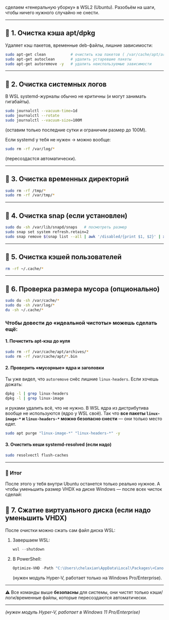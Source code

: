 сделаем «генеральную уборку» в WSL2 (Ubuntu).
Разобьём на шаги, чтобы ничего нужного случайно не снести.

---

## 🔹 1. Очистка кэша apt/dpkg

Удаляет кэш пакетов, временные deb-файлы, лишние зависимости:

```bash
sudo apt-get clean           # очистить кэш пакетов ( /var/cache/apt/archives )
sudo apt-get autoclean       # удалить устаревшие пакеты
sudo apt-get autoremove -y   # удалить неиспользуемые зависимости
```

---

## 🔹 2. Очистка системных логов

В WSL systemd-журналы обычно не критичны (и могут занимать гигабайты).

```bash
sudo journalctl --vacuum-time=1d
sudo journalctl --rotate
sudo journalctl --vacuum-size=100M
```

(оставим только последние сутки и ограничим размер до 100M).

Если systemd у тебя не нужен → можно вообще:

```bash
sudo rm -rf /var/log/*
```

(пересоздастся автоматически).

---

## 🔹 3. Очистка временных директорий

```bash
sudo rm -rf /tmp/*
sudo rm -rf /var/tmp/*
```

---

## 🔹 4. Очистка snap (если установлен)

```bash
sudo du -sh /var/lib/snapd/snaps   # посмотреть размер
sudo snap set system refresh.retain=2
sudo snap remove $(snap list --all | awk '/disabled/{print $1, $2}' | xargs -n2 echo)
```

---

## 🔹 5. Очистка кэшей пользователей

```bash
rm -rf ~/.cache/*
```

---

## 🔹 6. Проверка размера мусора (опционально)

```bash
sudo du -sh /var/cache/*
sudo du -sh /var/log/*
du -sh ~/.cache/*
```

### Чтобы довести до «идеальной чистоты» можешь сделать ещё:

#### 1. Почистить apt-кэш до нуля

```bash
sudo rm -rf /var/cache/apt/archives/*
sudo rm -rf /var/cache/apt/*.bin
```

#### 2. Проверить «мусорные» ядра и заголовки

Ты уже видел, что `autoremove` снёс лишние `linux-headers`. Если хочешь дожать:

```bash
dpkg -l | grep linux-headers
dpkg -l | grep linux-image
```

и руками удалить всё, что не нужно. В WSL ядра из дистрибутива вообще не используются (ядро у WSL своё). Так что **все пакеты `linux-image-*` и `linux-headers-*` можно безопасно снести** — они только место едят.

```bash
sudo apt purge "linux-image-*" "linux-headers-*" -y
```

#### 3. Очистить кеши systemd-resolved (если надо)

```bash
sudo resolvectl flush-caches
```

---

### 🚀 Итог

После этого у тебя внутри Ubuntu останется только реально нужное.
А чтобы уменьшить размер VHDX на диске Windows — после всех чисток сделай:

## 🔹 7. Сжатие виртуального диска (если надо уменьшить VHDX)

После очистки можно сжать сам файл диска WSL:

1. Завершаем WSL:

   ```powershell
   wsl --shutdown
   ```
2. В PowerShell:

   ```powershell
   Optimize-VHD -Path "C:\Users\chelaxian\AppData\Local\Packages\<Canonical...>\LocalState\ext4.vhdx" -Mode Full
   ```

   (нужен модуль Hyper-V, работает только на Windows Pro/Enterprise).

---

⚠️ Все команды выше **безопасны** для системы, они чистят только кэши/логи/временные файлы, которые пересоздаются автоматически.

---

*(нужен модуль Hyper-V, работает в Windows 11 Pro/Enterprise)*

